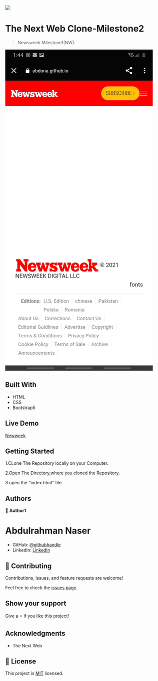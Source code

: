 ![](https://img.shields.io/badge/Microverse-blueviolet)

# The Next Web Clone-Milestone2

> Newsweek Milestone1(NW).

![screenshot](/Assests/Images/project-3.jpg)


## Built With

- HTML
- CSS
- Bootstrap5
## Live Demo

[Newweek](https://abdona.github.io/NewsWeek-BS/)


## Getting Started

1.CLone The Repository locally on your Computer.

2.Open The Directory,where you cloned the Repository.

3.open the "index.html" file.

## Authors

👤 **Author1**
# Abdulrahman Naser
- GitHub: [@githubhandle](https://github.com/Abdona)
- LinkedIn: [LinkedIn](https://www.linkedin.com/in/abdulrahman-nasser-2b7173131/)

## 🤝 Contributing

Contributions, issues, and feature requests are welcome!

Feel free to check the [issues page](https://github.com/Abdona/NewsWeek-BS/pull/1#issue-587701593).

## Show your support

Give a ⭐️ if you like this project!

## Acknowledgments

- The Next Web

## 📝 License

This project is [MIT](https://opensource.org/licenses/MIT) licensed.
